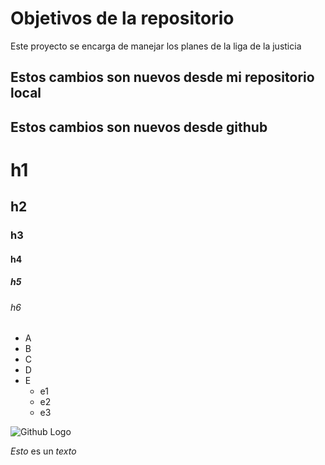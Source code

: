 # Objetivos de la repositorio

Este proyecto se encarga de manejar los planes de la liga de la justicia


## Estos cambios son nuevos desde mi repositorio local
## Estos cambios son nuevos desde github

# h1
## h2
### h3
#### h4
##### h5
###### h6

* A
* B
* C
* D
* E
  * e1
  * e2
  * e3

![Github Logo](https://i.pinimg.com/originals/30/b1/50/30b150cd489202db131009ac9540cec0.png)

*Esto* es un _texto_
